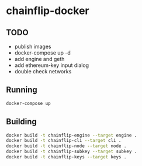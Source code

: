 # chainflip-docker

## TODO

* publish images
* docker-compose up -d
* add engine and geth
* add ethereum-key input dialog
* double check networks

## Running

```bash
docker-compose up
```

## Building

```bash
docker build -t chainflip-engine --target engine .
docker build -t chainflip-cli --target cli .
docker build -t chainflip-node --target node .
docker build -t chainflip-subkey --target subkey .
docker build -t chainflip-keys --target keys .
```
